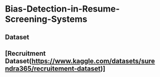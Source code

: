# Bias-Detection-in-Resume-Screening-Systems


## Dataset
## [Recruitment Dataset(https://www.kaggle.com/datasets/surendra365/recruitement-dataset)]
